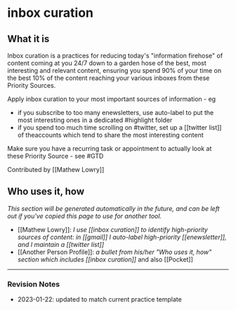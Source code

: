 # inbox curation

## What it is
Inbox curation is a practices for reducing today's "information firehose" of content coming at you 24/7 down to a garden hose of the best, most interesting and relevant content, ensuring you spend 90% of your time on the best 10% of the content reaching your various inboxes from these Priority Sources.

Apply inbox curation to your most important sources of information - eg

* if you subscribe to too many enewsletters, use auto-label to put the most interesting ones in a dedicated #highlight folder
* if you spend too much time scrolling on #twitter, set up a [[twitter list]] of theaccounts which tend to share the most interesting content

Make sure you have a recurring task or appointment to actually look at these Priority Source - see #GTD

Contributed by [[Mathew Lowry]]

## Who uses it, how

_This section will be generated automatically in the future, and can be left out if you've copied this page to use for another tool._

* [[Mathew Lowry]]: *I use  [[inbox curation]] to identify high-priority sources of content: in [[gmail]] I auto-label high-priority [[enewsletter]], and I maintain a [[twitter list]]*
* [[Another Person Profile]]: *a bullet from his/her "Who uses it, how" section which includes [[inbox curation]]* and also [[Pocket]]


---

### Revision Notes

* 2023-01-22: updated to match current practice template
